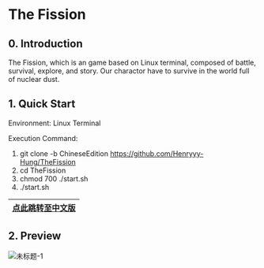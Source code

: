 # **The Fission**

## **0. Introduction**
  The Fission, which is an game based on Linux terminal, composed of battle, survival, explore, and story. Our charactor have to survive in the world full of nuclear dust.

## **1. Quick Start**

  Environment: Linux Terminal
 
  Execution Command: 
  1. git clone -b ChineseEdition https://github.com/Henryyy-Hung/TheFission
  2. cd TheFission
  3. chmod 700 ./start.sh
  4. ./start.sh
  
  [点此跳转至中文版](https://github.com/Henryyy-Hung/HKU-COMP1340-TheFission/tree/ChineseEdition)|
--------------------------------------------------------|
  
## **2. Preview**

![未标题-1](https://user-images.githubusercontent.com/78750074/208289043-4d07d45e-879c-4375-a61c-dba87a43f04f.png)
